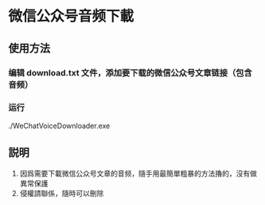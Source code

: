 # 微信公众号音频下載

## 使用方法

### 编辑 download.txt 文件，添加要下载的微信公众号文章链接（包含音频）

### 运行
./WeChatVoiceDownloader.exe

## 説明

1. 因爲需要下載微信公众号文章的音频，隨手用最簡單粗暴的方法擼的，沒有做異常保護
2. 侵權請聯係，隨時可以刪除
